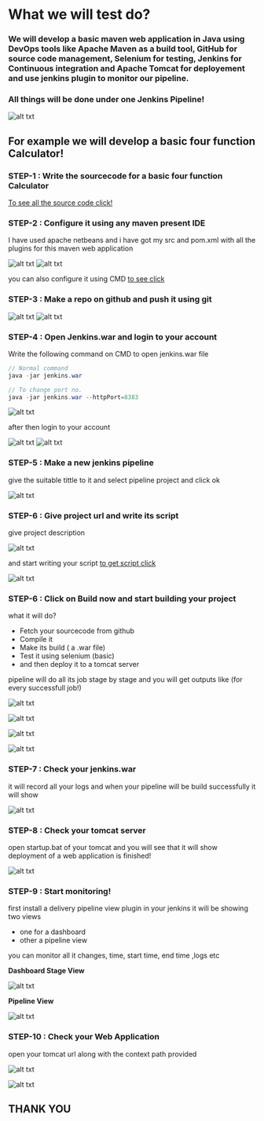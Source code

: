 # What we will test do?

### We will develop a basic maven web application in Java using DevOps tools like Apache Maven as a build tool, GitHub for source code management, Selenium for testing, Jenkins for Continuous integration and Apache Tomcat for deployement and use jenkins plugin to monitor our pipeline.

### All things will be done under one Jenkins Pipeline!


![alt txt](https://github.com/sumyak/CI-CD-Pipeline/blob/master/SS/Screenshot%20(365).png?raw=true)

## For example we will develop a basic four function Calculator!

### STEP-1  : Write the sourcecode for a basic four function Calculator

[To see all the source code click!](https://github.com/sumyak/CI-CD-Pipeline/tree/master/src/main)

### STEP-2  : Configure it using any maven present IDE 

I have used apache netbeans and i have got my  src and pom.xml with all the plugins for this maven web application

![alt txt](https://github.com/sumyak/CI-CD-Pipeline/blob/master/SS/Screenshot%20(367).png?raw=true)
![alt txt](https://github.com/sumyak/CI-CD-Pipeline/blob/master/SS/Screenshot%20(369).png?raw=true)

you can also configure it using CMD [to see click](https://github.com/sumyak/Apache-Maven/tree/master/cmd)

### STEP-3  : Make a repo on github and push it using git

![alt txt](https://github.com/sumyak/CI-CD-Pipeline/blob/master/SS/Screenshot%20(363).png?raw=true)
![alt txt](https://github.com/sumyak/CI-CD-Pipeline/blob/master/SS/Screenshot%20(371).png?raw=true)


### STEP-4  : Open Jenkins.war and login to your account

Write the following command on CMD to open jenkins.war file

```java
// Normal command
java -jar jenkins.war

// To change port no.
java -jar jenkins.war --httpPort=8383
```
![alt txt](https://github.com/sumyak/CI-CD-Pipeline/blob/master/SS/Screenshot%20(359).png?raw=true)

after then login to your account 

![alt txt](https://github.com/sumyak/CI-CD-Pipeline/blob/master/SS/Screenshot%20(374).png?raw=true)
![alt txt](https://github.com/sumyak/CI-CD-Pipeline/blob/master/SS/Screenshot%20(375).png?raw=true)

### STEP-5  : Make a new jenkins pipeline

give the suitable tittle to it and select pipeline project and click ok

![alt txt](https://github.com/sumyak/CI-CD-Pipeline/blob/master/SS/Screenshot%20(377).png?raw=true)


### STEP-6  : Give project url and write its script

give project description

![alt txt](https://github.com/sumyak/CI-CD-Pipeline/blob/master/SS/Screenshot%20(360).png?raw=true)

and start writing your script [to get script click](https://github.com/sumyak/CI-CD-Pipeline/blob/master/script.groovy)

![alt txt](https://github.com/sumyak/CI-CD-Pipeline/blob/master/SS/Screenshot%20(361).png?raw=true)

### STEP-6  : Click on Build now and start building your project

what it will do?
+ Fetch your sourcecode from github
+ Compile it
+ Make its build ( a .war file)
+ Test it using selenium (basic)
+ and then deploy it to a tomcat server

pipeline will do all its job stage by stage and you will get outputs like (for every successfull job!)

![alt txt](https://github.com/sumyak/CI-CD-Pipeline/blob/master/SS/Screenshot%20(379).png?raw=true)


![alt txt](https://github.com/sumyak/CI-CD-Pipeline/blob/master/SS/Screenshot%20(350).png?raw=true)


![alt txt](https://github.com/sumyak/CI-CD-Pipeline/blob/master/SS/Screenshot%20(349).png?raw=true)


![alt txt](https://github.com/sumyak/CI-CD-Pipeline/blob/master/SS/Screenshot%20(348).png?raw=true)

### STEP-7  : Check your jenkins.war

it will record all your logs and when your pipeline will be build successfully it will show

![alt txt](https://github.com/sumyak/CI-CD-Pipeline/blob/master/SS/Screenshot%20(352).png?raw=true)


### STEP-8  : Check your tomcat server 

open startup.bat of your tomcat and you will see that it will show deployment of a web application is finished! 

![alt txt](https://github.com/sumyak/CI-CD-Pipeline/blob/master/SS/Screenshot%20(351).png?raw=true)


### STEP-9  : Start monitoring!

first install a delivery pipeline view plugin in your jenkins 
it will be showing two views
+ one for a dashboard
+ other a pipeline view

you can monitor all it changes, time, start time, end time ,logs etc

**Dashboard Stage View**

![alt txt](https://github.com/sumyak/CI-CD-Pipeline/blob/master/SS/Screenshot%20(362).png?raw=true)

**Pipeline View**

![alt txt](https://github.com/sumyak/CI-CD-Pipeline/blob/master/SS/Screenshot%20(353).png?raw=true)

### STEP-10  : Check your Web Application

open your tomcat url along with the context path provided

![alt txt](https://github.com/sumyak/CI-CD-Pipeline/blob/master/SS/Screenshot%20(347).png?raw=true)

![alt txt](https://github.com/sumyak/CI-CD-Pipeline/blob/master/SS/Screenshot%20(381).png?raw=true)



##      THANK YOU   





